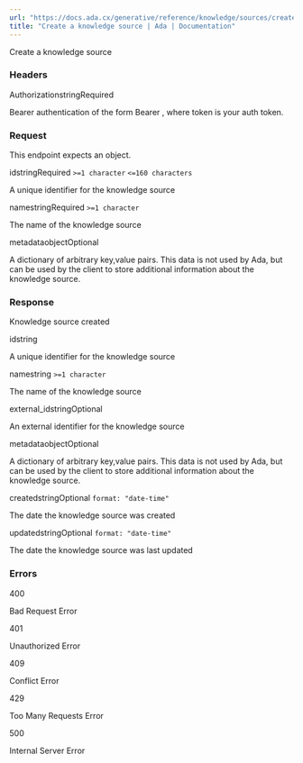 ```yaml
---
url: "https://docs.ada.cx/generative/reference/knowledge/sources/create"
title: "Create a knowledge source | Ada | Documentation"
---
```


Create a knowledge source

### Headers

AuthorizationstringRequired

Bearer authentication of the form Bearer <token>, where token is your auth token.

### Request

This endpoint expects an object.

idstringRequired `>=1 character` `<=160 characters`

A unique identifier for the knowledge source

namestringRequired `>=1 character`

The name of the knowledge source

metadataobjectOptional

A dictionary of arbitrary key,value pairs. This data is not used by Ada, but can be used by the client to store additional information about the knowledge source.

### Response

Knowledge source created

idstring

A unique identifier for the knowledge source

namestring `>=1 character`

The name of the knowledge source

external\_idstringOptional

An external identifier for the knowledge source

metadataobjectOptional

A dictionary of arbitrary key,value pairs. This data is not used by Ada, but can be used by the client to store additional information about the knowledge source.

createdstringOptional `format: "date-time"`

The date the knowledge source was created

updatedstringOptional `format: "date-time"`

The date the knowledge source was last updated

### Errors

400

Bad Request Error

401

Unauthorized Error

409

Conflict Error

429

Too Many Requests Error

500

Internal Server Error